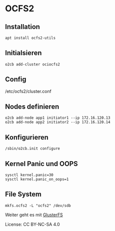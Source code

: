 # OCFS2

## Installation

    apt install ocfs2-utils

## Initialsieren

    o2cb add-cluster ociocfs2

## Config

/etc/ocfs2/cluster.conf

## Nodes definieren

    o2cb add-node app1 initiator1 --ip 172.16.120.13
    o2cb add-node app2 initiator2 --ip 172.16.120.14

## Konfigurieren

    /sbin/o2cb.init configure

## Kernel Panic und OOPS

    sysctl kernel.panic=30
    sysctl kernel.panic_on_oops=1

## File System

    mkfs.ocfs2 -L "ocfs2" /dev/sdb

Weiter geht es mit [GlusterFS](../10_GlusterFS)

License: CC BY-NC-SA 4.0
